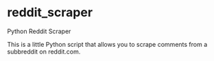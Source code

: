 # reddit_scraper
Python Reddit Scraper

This is a little Python script that allows you to scrape comments from a subbreddit on reddit.com.

